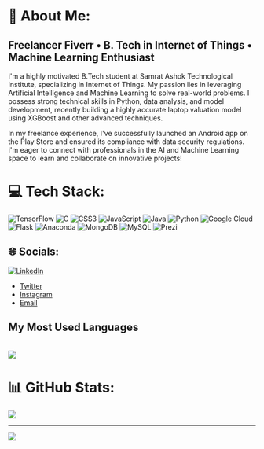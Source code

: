 # 💫 About Me:

<detail>
<h2>Freelancer Fiverr • B. Tech in Internet of Things • Machine Learning Enthusiast</h2>

<p>I'm a highly motivated B.Tech student at Samrat Ashok Technological Institute, specializing in Internet of Things. My passion lies in leveraging Artificial Intelligence and Machine Learning to solve real-world problems. I possess strong technical skills in Python, data analysis, and model development, recently building a highly accurate laptop valuation model using XGBoost and other advanced techniques.</p>

<p>In my freelance experience, I've successfully launched an Android app on the Play Store and ensured its compliance with data security regulations. I'm eager to connect with professionals in the AI and Machine Learning space to learn and collaborate on innovative projects!</p>
</detail>


# 💻 Tech Stack:
 ![TensorFlow](https://img.shields.io/badge/TensorFlow-%23FF6F00.svg?style=flat&logo=TensorFlow&logoColor=white) ![C](https://img.shields.io/badge/c-%2300599C.svg?style=flat&logo=c&logoColor=white)  ![CSS3](https://img.shields.io/badge/css3-%231572B6.svg?style=flat&logo=css3&logoColor=white) ![JavaScript](https://img.shields.io/badge/javascript-%23323330.svg?style=flat&logo=javascript&logoColor=%23F7DF1E) ![Java](https://img.shields.io/badge/java-%23ED8B00.svg?style=flat&logo=java&logoColor=white) ![Python](https://img.shields.io/badge/python-3670A0?style=flat&logo=python&logoColor=ffdd54)  ![Google Cloud](https://img.shields.io/badge/Google%20Cloud-%234285F4.svg?style=flat&logo=google-cloud&logoColor=white) ![Flask](https://img.shields.io/badge/flask-%23000.svg?style=flat&logo=flask&logoColor=white) ![Anaconda](https://img.shields.io/badge/Anaconda-%2344A833.svg?style=flat&logo=anaconda&logoColor=white) ![MongoDB](https://img.shields.io/badge/MongoDB-%234ea94b.svg?style=flat&logo=mongodb&logoColor=white) ![MySQL](https://img.shields.io/badge/mysql-%2300f.svg?style=flat&logo=mysql&logoColor=white)  ![Prezi](https://img.shields.io/badge/Prezi-%23000000.svg?style=flat&logo=Prezi&logoColor=white)




## 🌐 Socials:
[![LinkedIn](https://img.shields.io/badge/LinkedIn-%230077B5.svg?logo=linkedin&logoColor=white)]([https://linkedin.com/in/anujjainbatu/](https://www.linkedin.com/in/anujjainbatu/)) 
- [Twitter](https://twitter.com/anujjainbatu)
- [Instagram](https://www.instagram.com/anujjainbatu)
- [Email](mailto:anujjainbatu@gmail.com)



<detail>
<summary><h2>My Most Used Languages</h2></summary>
<br>
<img src="https://github-readme-stats.vercel.app/api/top-langs/?username=anujjainbatu&layout=compact&theme=blue-green">
</detail>

# 📊 GitHub Stats:

![](https://github-readme-streak-stats.herokuapp.com/?user=anujjainbatu&theme=nightowl&hide_border=false)<br/>



---
[![](https://visitcount.itsvg.in/api?id=anujjainbatu&label=Profile%20Views&icon=1&pretty=false)](https://visitcount.itsvg.in)
 
